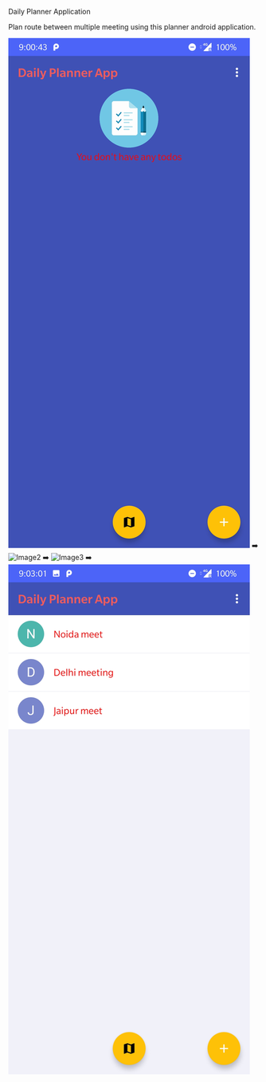 Daily Planner Application

Plan route between multiple meeting using this planner android application.

![Image1](/images/1.jpg) ➡️
![Image2](/images/2.jpg) ➡️
![Image3](/images/3.jpg) ➡️
![Image4](/images/4.jpg)
